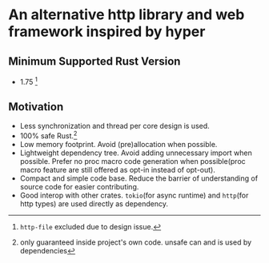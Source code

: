 # An alternative http library and web framework inspired by hyper

## Minimum Supported Rust Version
- 1.75 [^1]

## Motivation
- Less synchronization and thread per core design is used.
- 100% safe Rust.[^2]
- Low memory footprint. Avoid (pre)allocation when possible.
- Lightweight dependency tree. Avoid adding unnecessary import when possible. Prefer no proc macro code generation when possible(proc macro feature are still offered as opt-in instead of opt-out).
- Compact and simple code base. Reduce the barrier of understanding of source code for easier contributing.
- Good interop with other crates. `tokio`(for async runtime) and `http`(for http types) are used directly as dependency.

[^1]: `http-file` excluded due to design issue.
[^2]: only guaranteed inside project's own code. unsafe can and is used by dependencies
